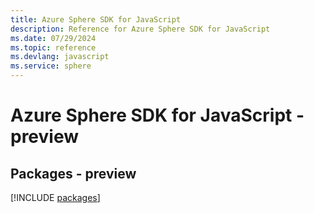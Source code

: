 ```yaml
---
title: Azure Sphere SDK for JavaScript
description: Reference for Azure Sphere SDK for JavaScript
ms.date: 07/29/2024
ms.topic: reference
ms.devlang: javascript
ms.service: sphere
---
```

# Azure Sphere SDK for JavaScript - preview
## Packages - preview
[!INCLUDE [packages](sphere-index.md)]